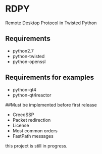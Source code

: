 # RDPY

Remote Desktop Protocol in Twisted Python

## Requirements
* python2.7
* python-twisted
* python-openssl

## Requirements for examples
* python-qt4
* python-qt4reactor

##Must be implemented before first release
* CreedSSP
* Packet redirection
* License
* Most common orders
* FastPath messages

this project is still in progress.
